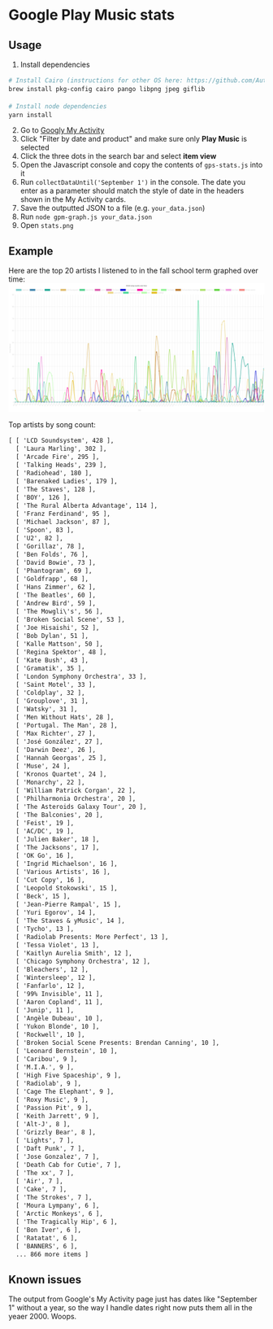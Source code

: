 # Google Play Music stats

## Usage
1. Install dependencies
```sh
# Install Cairo (instructions for other OS here: https://github.com/Automattic/node-canvas#installation)
brew install pkg-config cairo pango libpng jpeg giflib

# Install node dependencies
yarn install
```
2. Go to <a href="https://myactivity.google.com/myactivity">Googly My Activity</a>
3. Click "Filter by date and product" and make sure only **Play Music** is selected
4. Click the three dots in the search bar and select **item view**
4. Open the Javascript console and copy the contents of `gps-stats.js` into it
5. Run `collectDataUntil('September 1')` in the console. The date you enter as a parameter should match the style of date in the headers shown in the My Activity cards.
6. Save the outputted JSON to a file (e.g. `your_data.json`)
7. Run `node gpm-graph.js your_data.json`
8. Open `stats.png`

## Example
Here are the top 20 artists I listened to in the fall school term graphed over time:
<img src="https://github.com/davepagurek/GPM-Stats/blob/master/screenshots/fall.png?raw=true" />

Top artists by song count:
```
[ [ 'LCD Soundsystem', 428 ],
  [ 'Laura Marling', 302 ],
  [ 'Arcade Fire', 295 ],
  [ 'Talking Heads', 239 ],
  [ 'Radiohead', 180 ],
  [ 'Barenaked Ladies', 179 ],
  [ 'The Staves', 128 ],
  [ 'BOY', 126 ],
  [ 'The Rural Alberta Advantage', 114 ],
  [ 'Franz Ferdinand', 95 ],
  [ 'Michael Jackson', 87 ],
  [ 'Spoon', 83 ],
  [ 'U2', 82 ],
  [ 'Gorillaz', 78 ],
  [ 'Ben Folds', 76 ],
  [ 'David Bowie', 73 ],
  [ 'Phantogram', 69 ],
  [ 'Goldfrapp', 68 ],
  [ 'Hans Zimmer', 62 ],
  [ 'The Beatles', 60 ],
  [ 'Andrew Bird', 59 ],
  [ 'The Mowgli\'s', 56 ],
  [ 'Broken Social Scene', 53 ],
  [ 'Joe Hisaishi', 52 ],
  [ 'Bob Dylan', 51 ],
  [ 'Kalle Mattson', 50 ],
  [ 'Regina Spektor', 48 ],
  [ 'Kate Bush', 43 ],
  [ 'Gramatik', 35 ],
  [ 'London Symphony Orchestra', 33 ],
  [ 'Saint Motel', 33 ],
  [ 'Coldplay', 32 ],
  [ 'Grouplove', 31 ],
  [ 'Watsky', 31 ],
  [ 'Men Without Hats', 28 ],
  [ 'Portugal. The Man', 28 ],
  [ 'Max Richter', 27 ],
  [ 'José González', 27 ],
  [ 'Darwin Deez', 26 ],
  [ 'Hannah Georgas', 25 ],
  [ 'Muse', 24 ],
  [ 'Kronos Quartet', 24 ],
  [ 'Monarchy', 22 ],
  [ 'William Patrick Corgan', 22 ],
  [ 'Philharmonia Orchestra', 20 ],
  [ 'The Asteroids Galaxy Tour', 20 ],
  [ 'The Balconies', 20 ],
  [ 'Feist', 19 ],
  [ 'AC/DC', 19 ],
  [ 'Julien Baker', 18 ],
  [ 'The Jacksons', 17 ],
  [ 'OK Go', 16 ],
  [ 'Ingrid Michaelson', 16 ],
  [ 'Various Artists', 16 ],
  [ 'Cut Copy', 16 ],
  [ 'Leopold Stokowski', 15 ],
  [ 'Beck', 15 ],
  [ 'Jean-Pierre Rampal', 15 ],
  [ 'Yuri Egorov', 14 ],
  [ 'The Staves & yMusic', 14 ],
  [ 'Tycho', 13 ],
  [ 'Radiolab Presents: More Perfect', 13 ],
  [ 'Tessa Violet', 13 ],
  [ 'Kaitlyn Aurelia Smith', 12 ],
  [ 'Chicago Symphony Orchestra', 12 ],
  [ 'Bleachers', 12 ],
  [ 'Wintersleep', 12 ],
  [ 'Fanfarlo', 12 ],
  [ '99% Invisible', 11 ],
  [ 'Aaron Copland', 11 ],
  [ 'Junip', 11 ],
  [ 'Angèle Dubeau', 10 ],
  [ 'Yukon Blonde', 10 ],
  [ 'Rockwell', 10 ],
  [ 'Broken Social Scene Presents: Brendan Canning', 10 ],
  [ 'Leonard Bernstein', 10 ],
  [ 'Caribou', 9 ],
  [ 'M.I.A.', 9 ],
  [ 'High Five Spaceship', 9 ],
  [ 'Radiolab', 9 ],
  [ 'Cage The Elephant', 9 ],
  [ 'Roxy Music', 9 ],
  [ 'Passion Pit', 9 ],
  [ 'Keith Jarrett', 9 ],
  [ 'Alt-J', 8 ],
  [ 'Grizzly Bear', 8 ],
  [ 'Lights', 7 ],
  [ 'Daft Punk', 7 ],
  [ 'Jose Gonzalez', 7 ],
  [ 'Death Cab for Cutie', 7 ],
  [ 'The xx', 7 ],
  [ 'Air', 7 ],
  [ 'Cake', 7 ],
  [ 'The Strokes', 7 ],
  [ 'Moura Lympany', 6 ],
  [ 'Arctic Monkeys', 6 ],
  [ 'The Tragically Hip', 6 ],
  [ 'Bon Iver', 6 ],
  [ 'Ratatat', 6 ],
  [ 'BANNERS', 6 ],
  ... 866 more items ]
  ```
  
  ## Known issues
  The output from Google's My Activity page just has dates like "September 1" without a year, so the way I handle dates right now puts them all in the yeaer 2000. Woops.

